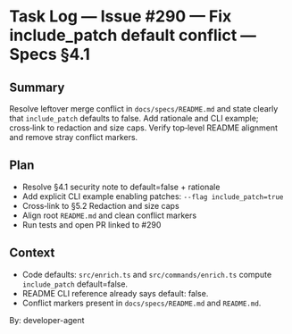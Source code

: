 # Task Log — Issue #290 — Fix include_patch default conflict — Specs §4.1

## Summary
Resolve leftover merge conflict in `docs/specs/README.md` and state clearly that `include_patch` defaults to false. Add rationale and CLI example; cross‑link to redaction and size caps. Verify top‑level README alignment and remove stray conflict markers.

## Plan
- Resolve §4.1 security note to default=false + rationale
- Add explicit CLI example enabling patches: `--flag include_patch=true`
- Cross‑link to §5.2 Redaction and size caps
- Align root `README.md` and clean conflict markers
- Run tests and open PR linked to #290

## Context
- Code defaults: `src/enrich.ts` and `src/commands/enrich.ts` compute `include_patch` default=false.
- README CLI reference already says default: false.
- Conflict markers present in `docs/specs/README.md` and `README.md`.

By: developer-agent
